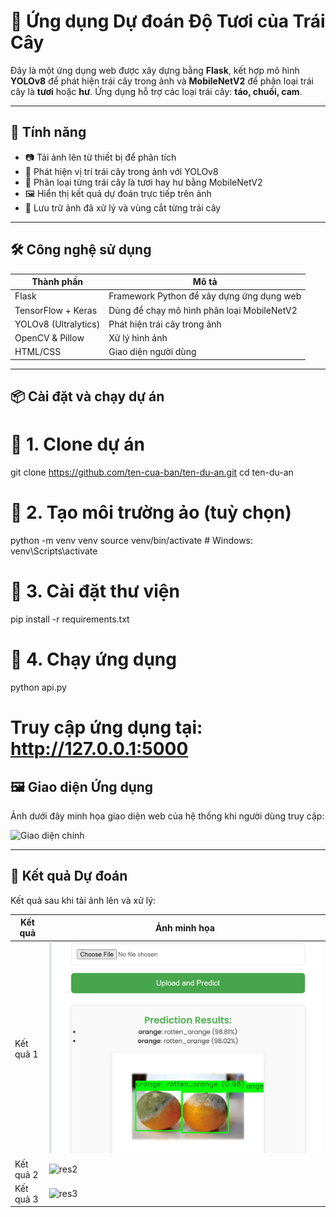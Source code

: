 # 🍎 Ứng dụng Dự đoán Độ Tươi của Trái Cây

Đây là một ứng dụng web được xây dựng bằng **Flask**, kết hợp mô hình **YOLOv8** để phát hiện trái cây trong ảnh và **MobileNetV2** để phân loại trái cây là **tươi** hoặc **hư**. Ứng dụng hỗ trợ các loại trái cây: **táo, chuối, cam**.

---

## 🚀 Tính năng

- 📷 Tải ảnh lên từ thiết bị để phân tích
- 🧠 Phát hiện vị trí trái cây trong ảnh với YOLOv8
- 🥭 Phân loại từng trái cây là tươi hay hư bằng MobileNetV2
- 🖼️ Hiển thị kết quả dự đoán trực tiếp trên ảnh
- 📁 Lưu trữ ảnh đã xử lý và vùng cắt từng trái cây

---

## 🛠 Công nghệ sử dụng

| Thành phần | Mô tả |
|-----------|-------|
| Flask | Framework Python để xây dựng ứng dụng web |
| TensorFlow + Keras | Dùng để chạy mô hình phân loại MobileNetV2 |
| YOLOv8 (Ultralytics) | Phát hiện trái cây trong ảnh |
| OpenCV & Pillow | Xử lý hình ảnh |
| HTML/CSS | Giao diện người dùng |

---

## 📦 Cài đặt và chạy dự án
# 🔢 1. Clone dự án
git clone https://github.com/ten-cua-ban/ten-du-an.git
cd ten-du-an

# 🔢 2. Tạo môi trường ảo (tuỳ chọn)
python -m venv venv
source venv/bin/activate  # Windows: venv\Scripts\activate

# 🔢 3. Cài đặt thư viện
pip install -r requirements.txt

# 🔢 4. Chạy ứng dụng
python api.py

# Truy cập ứng dụng tại: http://127.0.0.1:5000

## 🖼️ Giao diện Ứng dụng

Ảnh dưới đây minh họa giao diện web của hệ thống khi người dùng truy cập:

![Giao diện chính](giaodienweb.png)

---

## 🎯 Kết quả Dự đoán

Kết quả sau khi tải ảnh lên và xử lý:

| Kết quả | Ảnh minh họa |
|--------|---------------|
| Kết quả 1 | ![res1](static/res1) |
| Kết quả 2 | ![res2](res2) |
| Kết quả 3 | ![res3](res3) |





